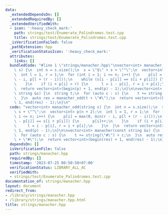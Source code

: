 ```yaml
---
data:
  _extendedDependsOn: []
  _extendedRequiredBy: []
  _extendedVerifiedWith:
  - icon: ':heavy_check_mark:'
    path: strings/test/Enumerate_Palindromes.test.cpp
    title: strings/test/Enumerate_Palindromes.test.cpp
  _isVerificationFailed: false
  _pathExtension: hpp
  _verificationStatusIcon: ':heavy_check_mark:'
  attributes:
    links: []
  bundledCode: "#line 1 \"strings/manacher.hpp\"\nvector<int> manacher_odd(string\
    \ s) {\n  int n = s.size();\n  s = \"$\" + s + \"^\";\n  vector<int> p(n + 2);\n\
    \  int l = 1, r = 1;\n  for (int i = 1; i <= n; i++) {\n    p[i] = max(0, min(r\
    \ - i, p[l + (r - i)]));\n    while (s[i - p[i]] == s[i + p[i]]) {\n      p[i]++;\n\
    \    }\n    if (i + p[i] > r) {\n      l = i - p[i], r = i + p[i];\n    }\n  }\n\
    \  return vector<int>(begin(p) + 1, end(p) - 1);\n}\n\nvector<int> manacher(const\
    \ string &s) {\n  string t;\n  for (auto c : s) {\n    t += string(\"#\") + c;\n\
    \  }\n  auto res = manacher_odd(t + \"#\");\n  return vector<int>(begin(res) +\
    \ 1, end(res) - 1);\n}\n"
  code: "vector<int> manacher_odd(string s) {\n  int n = s.size();\n  s = \"$\" +\
    \ s + \"^\";\n  vector<int> p(n + 2);\n  int l = 1, r = 1;\n  for (int i = 1;\
    \ i <= n; i++) {\n    p[i] = max(0, min(r - i, p[l + (r - i)]));\n    while (s[i\
    \ - p[i]] == s[i + p[i]]) {\n      p[i]++;\n    }\n    if (i + p[i] > r) {\n \
    \     l = i - p[i], r = i + p[i];\n    }\n  }\n  return vector<int>(begin(p) +\
    \ 1, end(p) - 1);\n}\n\nvector<int> manacher(const string &s) {\n  string t;\n\
    \  for (auto c : s) {\n    t += string(\"#\") + c;\n  }\n  auto res = manacher_odd(t\
    \ + \"#\");\n  return vector<int>(begin(res) + 1, end(res) - 1);\n}"
  dependsOn: []
  isVerificationFile: false
  path: strings/manacher.hpp
  requiredBy: []
  timestamp: '2023-07-25 00:50:50+07:00'
  verificationStatus: LIBRARY_ALL_AC
  verifiedWith:
  - strings/test/Enumerate_Palindromes.test.cpp
documentation_of: strings/manacher.hpp
layout: document
redirect_from:
- /library/strings/manacher.hpp
- /library/strings/manacher.hpp.html
title: strings/manacher.hpp
---
```


